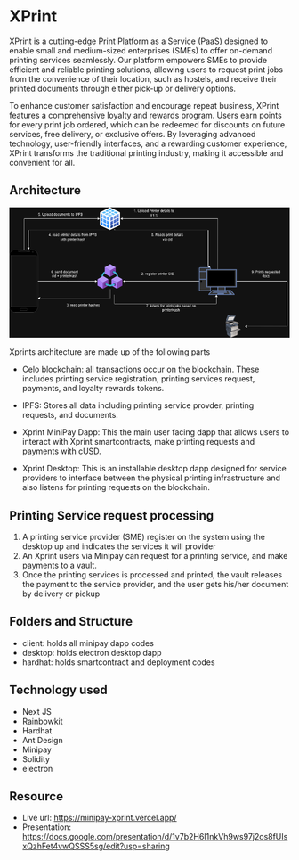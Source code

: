 # XPrint

XPrint is a cutting-edge Print Platform as a Service (PaaS) designed to enable small and medium-sized enterprises (SMEs) to offer on-demand printing services seamlessly. Our platform empowers SMEs to provide efficient and reliable printing solutions, allowing users to request print jobs from the convenience of their location, such as hostels, and receive their printed documents through either pick-up or delivery options. 

To enhance customer satisfaction and encourage repeat business, XPrint features a comprehensive loyalty and rewards program. Users earn points for every print job ordered, which can be redeemed for discounts on future services, free delivery, or exclusive offers. By leveraging advanced technology, user-friendly interfaces, and a rewarding customer experience, XPrint transforms the traditional printing industry, making it accessible and convenient for all.

## Architecture
![Xprint architecture diagram](xprint-architecture.png)

Xprints architecture are made up of the following parts
    

- Celo blockchain: all transactions occur on the blockchain. These includes printing service registration, printing services request, payments, and loyalty rewards tokens.

- IPFS: Stores all data including printing service provder, printing requests, and documents.

- Xprint MiniPay Dapp: This the main user facing dapp that allows users to interact with Xprint smartcontracts, make printing requests and payments with cUSD.

- Xprint Desktop: This is an installable desktop dapp designed for service providers to interface between the physical printing infrastructure and also listens for printing requests on the blockchain.


## Printing Service request processing
1. A printing service provider (SME) register on the system using the desktop up and indicates the services it will provider
2. An Xprint users via Minipay can request for a printing service, and make payments to a vault. 
3. Once the printing services is processed and printed, the vault releases the payment to the service provider, and the user gets his/her document by delivery or pickup

## Folders and Structure
- client: holds all minipay dapp codes
- desktop: holds electron desktop dapp
- hardhat: holds smartcontract and deployment codes

## Technology used
- Next JS
- Rainbowkit
- Hardhat
- Ant Design
- Minipay
- Solidity
- electron

## Resource
- Live url: https://minipay-xprint.vercel.app/
- Presentation: https://docs.google.com/presentation/d/1v7b2H6I1nkVh9ws97j2os8fUIsxQzhFet4vwQSSS5sg/edit?usp=sharing

